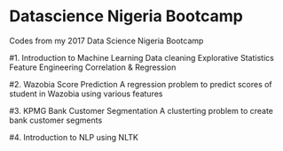 # Datascience Nigeria Bootcamp
Codes from my 2017 Data Science Nigeria Bootcamp

#1. Introduction to Machine Learning
Data cleaning
Explorative Statistics
Feature Engineering
Correlation & Regression

#2. Wazobia Score Prediction
A regression problem to predict scores of student in Wazobia using various features

#3. KPMG Bank Customer Segmentation
A clusterting problem to create bank customer segments

#4. Introduction to NLP using NLTK



